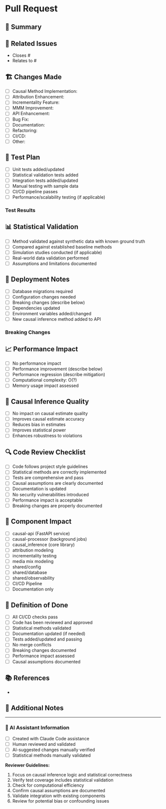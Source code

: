 # Pull Request

## 📝 Summary
<!-- Provide a clear and concise description of what this PR does for causal inference functionality -->

## 🔗 Related Issues
<!-- Link to related issues using "Closes #123" or "Relates to #456" -->
- Closes #
- Relates to #

## 🏗️ Changes Made
<!-- List the main changes in this PR -->
- [ ] Causal Method Implementation:
- [ ] Attribution Enhancement:
- [ ] Incrementality Feature:
- [ ] MMM Improvement:
- [ ] API Enhancement:
- [ ] Bug Fix:
- [ ] Documentation:
- [ ] Refactoring:
- [ ] CI/CD:
- [ ] Other:

## 🧪 Test Plan
<!-- Describe how you tested these causal inference changes -->
- [ ] Unit tests added/updated
- [ ] Statistical validation tests added
- [ ] Integration tests added/updated
- [ ] Manual testing with sample data
- [ ] CI/CD pipeline passes
- [ ] Performance/scalability testing (if applicable)

### Test Results
<!-- Include test output, statistical validation results, or performance metrics -->

## 📊 Statistical Validation
<!-- For causal inference changes, describe validation approach -->
- [ ] Method validated against synthetic data with known ground truth
- [ ] Compared against established baseline methods
- [ ] Simulation studies conducted (if applicable)
- [ ] Real-world data validation performed
- [ ] Assumptions and limitations documented

## 🚀 Deployment Notes
<!-- Any special considerations for deployment -->
- [ ] Database migrations required
- [ ] Configuration changes needed
- [ ] Breaking changes (describe below)
- [ ] Dependencies updated
- [ ] Environment variables added/changed
- [ ] New causal inference method added to API

### Breaking Changes
<!-- If there are breaking changes, describe them here -->

## 📈 Performance Impact
<!-- Describe computational and statistical performance implications -->
- [ ] No performance impact
- [ ] Performance improvement (describe below)
- [ ] Performance regression (describe mitigation)
- [ ] Computational complexity: O(?)
- [ ] Memory usage impact assessed

## 🎯 Causal Inference Quality
<!-- Assess impact on causal estimate quality -->
- [ ] No impact on causal estimate quality
- [ ] Improves causal estimate accuracy
- [ ] Reduces bias in estimates
- [ ] Improves statistical power
- [ ] Enhances robustness to violations

## 🔍 Code Review Checklist
<!-- For reviewers -->
- [ ] Code follows project style guidelines
- [ ] Statistical methods are correctly implemented
- [ ] Tests are comprehensive and pass
- [ ] Causal assumptions are clearly documented
- [ ] Documentation is updated
- [ ] No security vulnerabilities introduced
- [ ] Performance impact is acceptable
- [ ] Breaking changes are properly documented

## 📱 Component Impact
<!-- Which components are affected by this change? -->
- [ ] causal-api (FastAPI service)
- [ ] causal-processor (background jobs)
- [ ] causal_inference (core library)
- [ ] attribution modeling
- [ ] incrementality testing
- [ ] media mix modeling
- [ ] shared/config
- [ ] shared/database
- [ ] shared/observability
- [ ] CI/CD Pipeline
- [ ] Documentation only

## 🎯 Definition of Done
<!-- Criteria that must be met before merging -->
- [ ] All CI/CD checks pass
- [ ] Code has been reviewed and approved
- [ ] Statistical methods validated
- [ ] Documentation updated (if needed)
- [ ] Tests added/updated and passing
- [ ] No merge conflicts
- [ ] Breaking changes documented
- [ ] Performance impact assessed
- [ ] Causal assumptions documented

## 📚 References
<!-- Academic papers, documentation, or other references -->
- 

## 📝 Additional Notes
<!-- Any other context, screenshots, or information for reviewers -->

---

### 🤖 AI Assistant Information
<!-- If this PR was created with AI assistance, please note: -->
- [ ] Created with Claude Code assistance
- [ ] Human reviewed and validated
- [ ] AI-suggested changes manually verified
- [ ] Statistical methods manually validated

**Reviewer Guidelines:**
1. Focus on causal inference logic and statistical correctness
2. Verify test coverage includes statistical validation
3. Check for computational efficiency
4. Confirm causal assumptions are documented
5. Validate integration with existing components
6. Review for potential bias or confounding issues